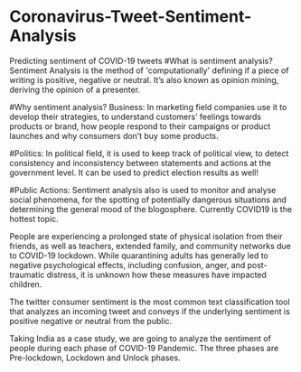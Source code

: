 # Coronavirus-Tweet-Sentiment-Analysis
Predicting sentiment of COVID-19 tweets
#What is sentiment analysis?
Sentiment Analysis is the method of 'computationally' defining if a piece of writing is positive, negative or neutral. It’s also known as opinion mining, deriving the opinion of a presenter.

#Why sentiment analysis?
Business: In marketing field companies use it to develop their strategies, to understand customers’ feelings towards products or brand, how people respond to their campaigns or product launches and why consumers don’t buy some products.

#Politics: In political field, it is used to keep track of political view, to detect consistency and inconsistency between statements and actions at the government level. It can be used to predict election results as well!

#Public Actions: Sentiment analysis also is used to monitor and analyse social phenomena, for the spotting of potentially dangerous situations and determining the general mood of the blogosphere. Currently COVID19 is the hottest topic.

People are experiencing a prolonged state of physical isolation from their friends, as well as teachers, extended family, and community networks due to COVID-19 lockdown. While quarantining adults has generally led to negative psychological effects, including confusion, anger, and post-traumatic distress, it is unknown how these measures have impacted children.

The twitter consumer sentiment is the most common text classification tool that analyzes an incoming tweet and conveys if the underlying sentiment is positive negative or neutral from the public.

Taking India as a case study, we are going to analyze the sentiment of people during each phase of COVID-19 Pandemic. The three phases are Pre-lockdown, Lockdown and Unlock phases.
